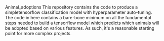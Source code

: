 Animal_adoptions
This repository contains the code to produce a simpletensorflow classification model with hyperparameter auto-tuning. The code in here contains a bare-bone minimum on all the fundamental steps needed to build a tensorflow model which predicts which animals will be adopted based on various features. As such, it's a reasonable starting point for more complex projects.
